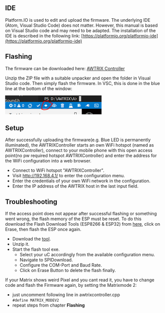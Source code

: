 ## **IDE**

Platform.IO is used to edit and upload the firmware.
The underlying IDE (Atom, Visual Studio Code) does not matter.
However, this manual is based on Visual Studio code and may need to be adapted.
The installation of the IDE is described in the following link:
[https://platformio.org/platformio-ide](https://platformio.org/platformio-ide)

## **Flashing**

The firmware can be downloaded here:
[AWTRIX Controller](http://awtrix.blueforcer.de/awtrixcontroller.zip)


Unzip the ZIP file with a suitable unpacker and open the folder in Visual Studio code. Then simply flash the firmware. In VSC, this is done in the blue line at the bottom of the window:  

![image alt text](assets/image_2.png)

## **Setup**

After successfully uploading the firmware(e.g. Blue LED is permanently illuminated), the AWTRIXController starts an own WiFi hotspot (named as AWTRIXController), connect to your mobile phone with this open access point(no pw required hotspot AWTRIXController) and enter the address for the WiFi configuration into a web browser.

- Connect to WiFi hotspot "AWTRIXController".
- Visit http://192.168.4.1/ to enter the configuration menu.
- Enter the credentials of your own WiFi network in the configuration.  
- Enter the IP address of the AWTRIX host in the last input field.


## **Troubleshooting**

If the access point does not appear after successful flashing or something went wrong, the flash memory of the ESP must be reset. To do this download the Flash Download Tools (ESP8266 & ESP32) from [here](https://www.espressif.com/en/support/download/other-tools), click on Erase, then flash the ESP once again.

- Download the [tool](https://www.espressif.com/en/support/download/other-tools).
- Unzip it.
- Start the flash tool exe.
  - Select your uC accordingly from the available configuration menu.
  - Navigate to SPIDownload.
  - Configure the COM-Port and Baud Rate.
  - Click on Erase Button to delete the flash finally.

If your Matrix shows weird Pixel and you cant read it, you have to change code and flash the Firmware again, by setting the Matrixmode 2:
- just uncomment following line in awtrixcontroller.cpp   
```#define MATRIX_MODEV2```
- repeat steps from chapter **Flashing**
